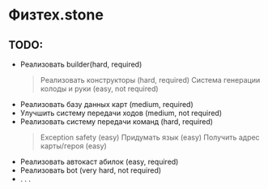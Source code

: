 # Физтех.stone

## TODO:
 * Реализовать builder(hard, required)
     > Реализовать конструкторы (hard, required)
     > Система генерации колоды и руки (easy, not required)
 * Реализовать базу данных карт (medium, required)
 * Улучшить систему передачи ходов (medium, not required)
 * Реализовать систему передачи команд (hard, required)
     > Exception safety (easy)
     > Придумать язык (easy)
     > Получить адрес карты/героя (easy)
 * Реализовать автокаст абилок (easy, required) 
 * Реализовать bot (very hard, not required)
 * . . .
    
